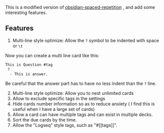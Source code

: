 This is a modified version of [obsidian-spaced-repetition](https://github.com/FelixGibson/obsidian-spaced-repetition) , and add some interesting features.

## Features

1. Multi-line style optimize: Allow the `?` symbol to be indented with space or `\t`

Now you can create a multi line card like this:

```txt
This is Question #tag
 ?
  - This is answer.
```

Be careful that the answer part has to have no less indent than the `?` line.

2. Multi-line style optimize: Allow you to nest unlimited cards
3. Allow to exclude specific tags in the settings
4. Hide cards number information so as to reduce anxiety ( I find this is useful when I have a large set of cards)
5. Allow a card can have multiple tags and can exist in multiple decks.
6. Sort the due cards by the time.
7. Allow the "Logseq" style tags, such as "#[[tags]]".
